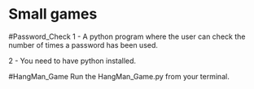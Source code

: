 # Small games

#Password_Check
1 - A python program where the user can check the number of times a password has been used.

2 - You need to have python installed.

#HangMan_Game
Run the HangMan_Game.py from your terminal.
